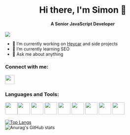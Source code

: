 <h1 align="center">Hi there, I'm Simon 👋</h1>

<h4 align="center">A Senior JavaScript Developer</h4>

![](https://komarev.com/ghpvc/?username=w8ski&color=green)

<!--
**w8ski/w8ski** is a ✨ _special_ ✨ repository because its `README.md` (this file) appears on your GitHub profile.

Here are some ideas to get you started:

- 🔭 I’m currently working on ...
- 🌱 I’m currently learning ...
- 👯 I’m looking to collaborate on ...
- 🤔 I’m looking for help with ...
- 💬 Ask me about ...
- 📫 How to reach me: ...
- 😄 Pronouns: ...
- ⚡ Fun fact: ...
-->

- 🔭 I’m currently working on [Heycar](https://heycar.co.uk) and side projects
- 🌱 I’m currently learning SEO
- 💬 Ask me about anything

### Connect with me:  
[<img src="https://user-images.githubusercontent.com/13999522/161943582-24edc191-6205-4c35-9ecb-3f8a61813dda.png" width="30">](https://uk.linkedin.com/in/simon-wierzchowski)

### Languages and Tools:
[<img src="https://user-images.githubusercontent.com/13999522/161944484-568d01bd-4392-4b66-bcd2-52c66717fa50.svg" width="40">](https://www.w3.org/html/)[<img src="https://user-images.githubusercontent.com/13999522/161944494-f6ed3cc0-b4a6-49b1-85b5-2cd2c73e47e3.svg" width="40">](https://www.w3schools.com/css/)
[<img src="https://user-images.githubusercontent.com/13999522/161944432-78b7b130-763a-4781-bb88-ed1d19bba8cf.svg" width="40">](https://developer.mozilla.org/en-US/docs/Web/JavaScript)
[<img src="https://user-images.githubusercontent.com/13999522/161944436-b17a7825-e332-4b36-bdf4-86abd7f1088d.svg" width="40">](https://www.typescriptlang.org/)
[<img src="https://user-images.githubusercontent.com/13999522/161944528-db35a3fb-7d1a-42ae-bdf2-5230f2273c0d.svg" width="40">](https://reactjs.org/)
[<img src="https://user-images.githubusercontent.com/13999522/161944537-d7d8a1ee-9e73-4a3c-bb9c-0ba50d8fcbf3.svg" width="40">](https://redux.js.org/)
[<img src="https://user-images.githubusercontent.com/13999522/161952612-c4a63c6b-853a-4401-919c-74780ce4698f.png" width="40">](https://nextjs.org/)
[<img src="https://user-images.githubusercontent.com/13999522/161944553-cf696836-6589-458a-8689-ed558f8f6c83.svg" width="40">](https://git-scm.com/)
[<img src="https://user-images.githubusercontent.com/13999522/161944575-7d9819a9-aa30-4091-a7d8-0aa9e558ec5d.svg" width="40">](https://www.figma.com/)

[![Top Langs](https://github-readme-stats.vercel.app/api/top-langs/?username=w8ski&layout=compact&theme=tokyonight&include_all_commits=true&count_private=true)](https://github.com/anuraghazra/github-readme-stats)  
![Anurag's GitHub stats](https://github-readme-stats.vercel.app/api?username=w8ski&show_icons=true&theme=tokyonight&include_all_commits=true&count_private=true)
